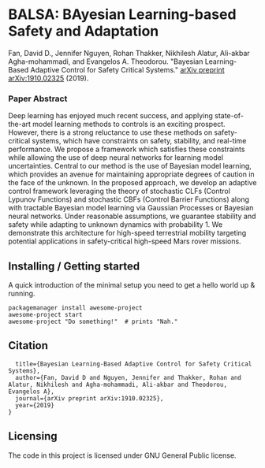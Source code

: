 
# BALSA:  BAyesian Learning-based Safety and Adaptation

Fan, David D., Jennifer Nguyen, Rohan Thakker, Nikhilesh Alatur, Ali-akbar Agha-mohammadi, and Evangelos A. Theodorou. "Bayesian Learning-Based Adaptive Control for Safety Critical Systems." [arXiv preprint arXiv:1910.02325](https://arxiv.org/abs/1910.02325) (2019).

### Paper Abstract
Deep learning has enjoyed much recent success, and applying state-of-the-art model learning methods to controls is an exciting prospect. However, there is a strong reluctance to use these methods on safety-critical systems, which have constraints on safety, stability, and real-time performance. We propose a framework which satisfies these constraints while allowing the use of deep neural networks for learning model uncertainties. Central to our method is the use of Bayesian model learning, which provides an avenue for maintaining appropriate degrees of caution in the face of the unknown. In the proposed approach, we develop an adaptive control framework leveraging the theory of stochastic CLFs (Control Lypunov Functions) and stochastic CBFs (Control Barrier Functions) along with tractable Bayesian model learning via Gaussian Processes or Bayesian neural networks. Under reasonable assumptions, we guarantee stability and safety while adapting to unknown dynamics with probability 1. We demonstrate this architecture for high-speed terrestrial mobility targeting potential applications in safety-critical high-speed Mars rover missions.

## Installing / Getting started

A quick introduction of the minimal setup you need to get a hello world up &
running.

```shell
packagemanager install awesome-project
awesome-project start
awesome-project "Do something!"  # prints "Nah."
```

## Citation
```@article{fan2019bayesian,
  title={Bayesian Learning-Based Adaptive Control for Safety Critical Systems},
  author={Fan, David D and Nguyen, Jennifer and Thakker, Rohan and Alatur, Nikhilesh and Agha-mohammadi, Ali-akbar and Theodorou, Evangelos A},
  journal={arXiv preprint arXiv:1910.02325},
  year={2019}
}
```

## Licensing
The code in this project is licensed under GNU General Public license.

